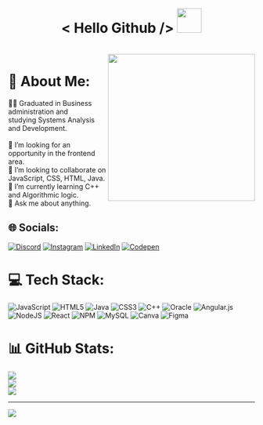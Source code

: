 <div align="center">

# < Hello Github /> <img src="https://images.emojiterra.com/openmoji/v13.1/512px/1f44b-1f3fe.png" width="50px"> </div>
<br><img src="https://media.tenor.com/rkY5QA5c3VAAAAAC/gato-digitando.gif" width="300px" align="right">

# 💫 About Me:
👨‍🎓    Graduated in Business administration and<br>      studying Systems Analysis and Development.<br><br>🔭 I’m looking for an opportunity in the frontend area.<br>👯 I’m looking to collaborate on JavaScript, CSS, HTML, Java.<br>🌱 I’m currently learning C++ and Algorithmic logic.<br>💬 Ask me about anything.<br>


## 🌐 Socials:
[![Discord](https://img.shields.io/badge/Discord-%237289DA.svg?logo=discord&logoColor=white)](https://discord.gg/#4580) [![Instagram](https://img.shields.io/badge/Instagram-%23E4405F.svg?logo=Instagram&logoColor=white)](https://instagram.com/js.frota) [![LinkedIn](https://img.shields.io/badge/LinkedIn-%230077B5.svg?logo=linkedin&logoColor=white)](https://linkedin.com/in/jof-frota) [![Codepen](https://img.shields.io/badge/Codepen-000000?style=for-the-badge&logo=codepen&logoColor=white)](https://codepen.io/jof92) 

# 💻 Tech Stack:
![JavaScript](https://img.shields.io/badge/javascript-%23323330.svg?style=for-the-badge&logo=javascript&logoColor=%23F7DF1E) ![HTML5](https://img.shields.io/badge/html5-%23E34F26.svg?style=for-the-badge&logo=html5&logoColor=white) ![Java](https://img.shields.io/badge/java-%23ED8B00.svg?style=for-the-badge&logo=java&logoColor=white) ![CSS3](https://img.shields.io/badge/css3-%231572B6.svg?style=for-the-badge&logo=css3&logoColor=white) ![C++](https://img.shields.io/badge/c++-%2300599C.svg?style=for-the-badge&logo=c%2B%2B&logoColor=white) ![Oracle](https://img.shields.io/badge/Oracle-F80000?style=for-the-badge&logo=oracle&logoColor=white) ![Angular.js](https://img.shields.io/badge/angular.js-%23E23237.svg?style=for-the-badge&logo=angularjs&logoColor=white) ![NodeJS](https://img.shields.io/badge/node.js-6DA55F?style=for-the-badge&logo=node.js&logoColor=white) ![React](https://img.shields.io/badge/react-%2320232a.svg?style=for-the-badge&logo=react&logoColor=%2361DAFB) ![NPM](https://img.shields.io/badge/NPM-%23000000.svg?style=for-the-badge&logo=npm&logoColor=white) ![MySQL](https://img.shields.io/badge/mysql-%2300f.svg?style=for-the-badge&logo=mysql&logoColor=white) ![Canva](https://img.shields.io/badge/Canva-%2300C4CC.svg?style=for-the-badge&logo=Canva&logoColor=white) 	![Figma](https://img.shields.io/badge/figma-%23F24E1E.svg?style=for-the-badge&logo=figma&logoColor=white)
# 📊 GitHub Stats:
![](https://github-readme-stats.vercel.app/api?username=jof92&theme=dark&hide_border=false&include_all_commits=false&count_private=false)<br/>
![](https://github-readme-streak-stats.herokuapp.com/?user=jof92&theme=dark&hide_border=false)<br/>
![](https://github-readme-stats.vercel.app/api/top-langs/?username=jof92&theme=dark&hide_border=false&include_all_commits=false&count_private=false&layout=compact)

---
[![](https://visitcount.itsvg.in/api?id=jof92&icon=0&color=0)](https://visitcount.itsvg.in)

<!-- Proudly created with GPRM ( https://gprm.itsvg.in ) -->
